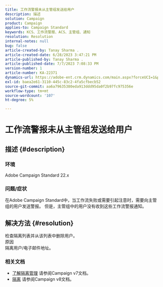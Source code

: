 ```yaml
---
title: 工作流警报未从主管组发送给用户
description: 描述
solution: Campaign
product: Campaign
applies-to: Campaign Standard
keywords: KCS、工作流警报、ACS、主管组、通知
resolution: Resolution
internal-notes: null
bug: false
article-created-by: Tanay Sharma .
article-created-date: 6/28/2023 3:47:21 PM
article-published-by: Tanay Sharma .
article-published-date: 7/7/2023 7:08:33 PM
version-number: 1
article-number: KA-22371
dynamics-url: https://adobe-ent.crm.dynamics.com/main.aspx?forceUCI=1&pagetype=entityrecord&etn=knowledgearticle&id=dc9c8e0b-cb15-ee11-8f6e-6045bd006295
exl-id: baea2e61-3110-445c-83c2-4fa5cfbecb52
source-git-commit: aa6a79635380eda913ddd95da0f2b97fc975356e
workflow-type: tm+mt
source-wordcount: '107'
ht-degree: 5%

---
```


# 工作流警报未从主管组发送给用户

## 描述 {#description}


### 环境

Adobe Campaign Standard 22.x

### 问题/症状

在Adobe Campaign Standard中，当工作流失败或需要引起注意时，需要向主管组的用户发送警报。 但是，主管组中的用户没有收到这些工作流警报通知。


## 解决方法 {#resolution}


检查隔离列表并从该列表中删除用户。
<br>原因<br>
隔离用户/电子邮件地址。

### 相关文档

- [了解隔离管理](https://experienceleague.adobe.com/docs/campaign-classic/using/sending-messages/monitoring-deliveries/understanding-quarantine-management.html) 请参阅Campaign v7文档。
- [隔离](https://experienceleague.adobe.com/docs/campaign/campaign-v8/campaigns/send/failures/quarantines.html) 请参阅Campaign v8文档。
